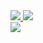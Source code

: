 <a href="https://www.adamkindberg.com/">
  <img   src="https://github-readme-stats.vercel.app/api?username=WeeWee&theme=dark&show_icons=true"/>
</a>
<a href="https://www.adamkindberg.com/">
  <img   src="https://github-readme-streak-stats.herokuapp.com/?user=WeeWee&theme=dark"/>
</a> 
<br>
<a href="https://www.adamkindberg.com/">
  <img  src="https://github-readme-stats.vercel.app/api/top-langs/?username=WeeWee&theme=dark"/>
</a>
